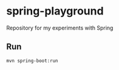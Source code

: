 # spring-playground

Repository for my experiments with Spring

## Run

```
mvn spring-boot:run
```
